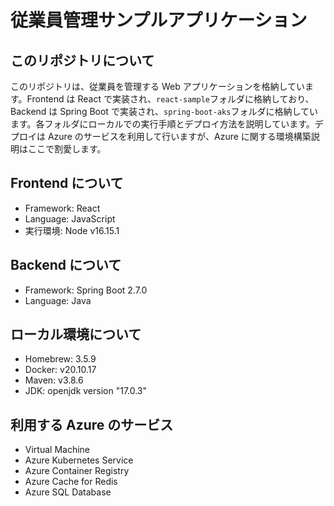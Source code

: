 # 従業員管理サンプルアプリケーション

## このリポジトリについて
このリポジトリは、従業員を管理する Web アプリケーションを格納しています。Frontend は React で実装され、`react-sample`フォルダに格納しており、Backend は Spring Boot で実装され、`spring-boot-aks`フォルダに格納しています。各フォルダにローカルでの実行手順とデプロイ方法を説明しています。デプロイは Azure のサービスを利用して行いますが、Azure に関する環境構築説明はここで割愛します。

## Frontend について
- Framework: React
- Language: JavaScript
- 実行環境: Node v16.15.1

## Backend について
- Framework: Spring Boot 2.7.0
- Language: Java

## ローカル環境について
- Homebrew: 3.5.9
- Docker: v20.10.17
- Maven: v3.8.6
- JDK: openjdk version "17.0.3"

## 利用する Azure のサービス
- Virtual Machine
- Azure Kubernetes Service
- Azure Container Registry
- Azure Cache for Redis
- Azure SQL Database
